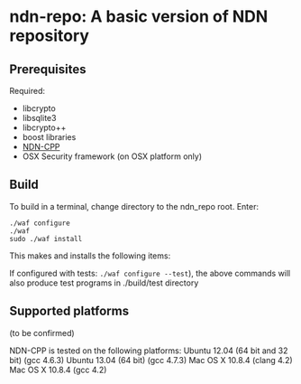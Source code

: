 ndn-repo:  A basic version of NDN repository
===========================================================================

Prerequisites
-------------

Required: 

* libcrypto
* libsqlite3 
* libcrypto++
* boost libraries
* [NDN-CPP](https://github.com/cawka/ndn-cpp)
* OSX Security framework (on OSX platform only)

Build
-----

To build in a terminal, change directory to the ndn_repo root.  Enter:

    ./waf configure
    ./waf
    sudo ./waf install

This makes and installs the following items:

If configured with tests: ``./waf configure --test``), the above commands will
also produce test programs in ./build/test directory

Supported platforms
-------------------

(to be confirmed)

NDN-CPP is tested on the following platforms:
Ubuntu 12.04 (64 bit and 32 bit) (gcc 4.6.3)
Ubuntu 13.04 (64 bit) (gcc 4.7.3)
Mac OS X 10.8.4 (clang 4.2)
Mac OS X 10.8.4 (gcc 4.2)
